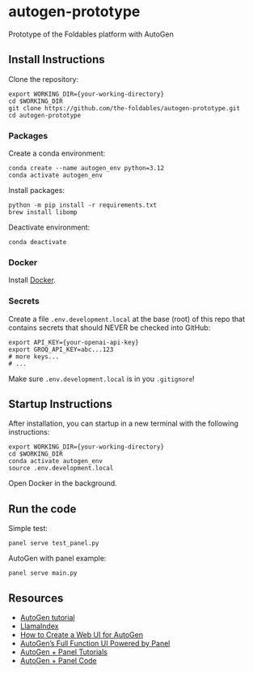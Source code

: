 # autogen-prototype
Prototype of the Foldables platform with AutoGen

## Install Instructions

Clone the repository:

```
export WORKING_DIR={your-working-directory}
cd $WORKING_DIR
git clone https://github.com/the-foldables/autogen-prototype.git
cd autogen-prototype
```

### Packages

Create a conda environment:
```
conda create --name autogen_env python=3.12
conda activate autogen_env
```

Install packages:
```
python -m pip install -r requirements.txt
brew install libomp
```

Deactivate environment:
```
conda deactivate
```

### Docker

Install [Docker](https://docs.docker.com/engine/install/).

### Secrets

Create a file `.env.development.local` at the base (root) of this repo
that contains secrets that should NEVER be checked into GitHub:

```
export API_KEY={your-openai-api-key}
export GROQ_API_KEY=abc...123
# more keys...
# ...
```

Make sure `.env.development.local` is in you `.gitignore`!

## Startup Instructions

After installation, you can startup in a new terminal with the following instructions:

```
export WORKING_DIR={your-working-directory}
cd $WORKING_DIR
conda activate autogen_env
source .env.development.local
```

Open Docker in the background.

## Run the code

Simple test:
```
panel serve test_panel.py
```

AutoGen with panel example:
```
panel serve main.py 
```

## Resources

- [AutoGen tutorial](https://microsoft.github.io/autogen/docs/tutorial/introduction)
- [LlamaIndex](https://docs.llamaindex.ai/en/stable/)
- [How to Create a Web UI for AutoGen](https://yeyu.substack.com/p/how-to-create-a-web-ui-for-autogen)
- [AutoGen’s Full Function UI Powered by Panel](https://levelup.gitconnected.com/autogens-full-function-ui-powered-by-panel-d00ddecc98ee)
- [AutoGen + Panel Tutorials](https://github.com/yeyu2/Youtube_demos)
- [AutoGen + Panel Code](https://github.com/yeyu2/Youtube_demos/blob/main/panel_autogen_2.py)
